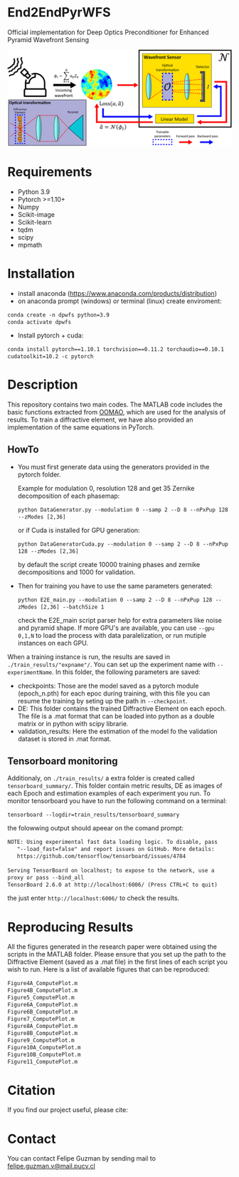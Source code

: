 # End2EndPyrWFS
Official implementation for Deep Optics Preconditioner for Enhanced Pyramid Wavefront Sensing

![ ](end2end_scheme.png)

# Requirements

* Python 3.9
* Pytorch >=1.10+
* Numpy
* Scikit-image
* Scikit-learn
* tqdm
* scipy
* mpmath

# Installation
- install anaconda (https://www.anaconda.com/products/distribution)
- on anaconda prompt (windows) or terminal (linux) create enviroment:
```
conda create -n dpwfs python=3.9
conda activate dpwfs
```
- Install pytorch + cuda:
```
conda install pytorch==1.10.1 torchvision==0.11.2 torchaudio==0.10.1 cudatoolkit=10.2 -c pytorch
```

# Description
This repository contains two main codes. The MATLAB code includes the basic functions extracted from [OOMAO](https://github.com/rconan/OOMAO), which are used for the analysis of results.
To train a diffractive element, we have also provided an implementation of the same equations in PyTorch.

## HowTo

- You must first generate data using the generators provided in the pytorch folder.

  Example for modulation 0, resolution 128 and get 35 Zernike decomposition of each phasemap:

  ```
  python DataGenerator.py --modulation 0 --samp 2 --D 8 --nPxPup 128 --zModes [2,36]

  ```

  or if Cuda is installed for GPU generation:

  ```
  python DataGeneratorCuda.py --modulation 0 --samp 2 --D 8 --nPxPup 128 --zModes [2,36]

  ```
  by default the script create 10000 training phases and zernike decompositions and 1000 for validation. 
  
- Then for training you have to use the same parameters generated:

  ```
  python E2E_main.py --modulation 0 --samp 2 --D 8 --nPxPup 128 --zModes [2,36] --batchSize 1

  ```
  
  check the E2E_main script parser help for extra parameters like noise and pyramid shape. If more GPU's are available, you can use ``` --gpu 0,1,N ``` to load the process with data paralelization, or run mutiple instances on each GPU.

When a training instance is run, the results are saved in ```./train_results/"expname"/```. You can set up the experiment name with ```--experimentName```. In this folder, the following parameters are saved:
- checkpoints: Those are the model saved as a pytorch module (epoch_n.pth) for each epoc during training, with this file you can resume the training by seting up the path in ``` --checkpoint ```.
- DE: This folder contains the trained Diffractive Element on each epoch. The file is a .mat format that can be loaded into python as a double matrix or in python with scipy librarie.
- validation_results: Here the estimation of the model fo the validation dataset is stored in .mat format.

## Tensorboard monitoring
Additionaly, on ```./train_results/``` a extra folder is created called ```tensorboard_summary/```. This folder contain metric results, DE as images of each Epoch and estimation examples of each experiment you run. To monitor tensorboard you have to run the following command on a terminal:

  ```
  tensorboard --logdir=train_results/tensorboard_summary

  ```
the folowwing output should apeear on the comand prompt:

 ```
NOTE: Using experimental fast data loading logic. To disable, pass
    "--load_fast=false" and report issues on GitHub. More details:
    https://github.com/tensorflow/tensorboard/issues/4784

Serving TensorBoard on localhost; to expose to the network, use a proxy or pass --bind_all
TensorBoard 2.6.0 at http://localhost:6006/ (Press CTRL+C to quit)  
 ```
the just enter ```http://localhost:6006/``` to check the results.

# Reproducing Results
All the figures generated in the research paper were obtained using the scripts in the MATLAB folder. Please ensure that you set up the path to the Diffractive Element (saved as a .mat file) in the first lines of each script you wish to run. Here is a list of available figures that can be reproduced:

```
Figure4A_ComputePlot.m
Figure4B_ComputePlot.m
Figure5_ComputePlot.m
Figure6A_ComputePlot.m
Figure6B_ComputePlot.m
Figure7_ComputePlot.m
Figure8A_ComputePlot.m
Figure8B_ComputePlot.m
Figure9_ComputePlot.m
Figure10A_ComputePlot.m
Figure10B_ComputePlot.m
Figure11_ComputePlot.m

```


# Citation
If you find our project useful, please cite:

# Contact
You can contact Felipe Guzman by sending mail to felipe.guzman.v@mail.pucv.cl

